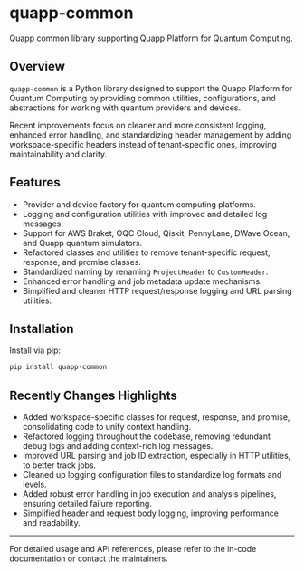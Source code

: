 # quapp-common

Quapp common library supporting Quapp Platform for Quantum Computing.

## Overview

`quapp-common` is a Python library designed to support the Quapp Platform for
Quantum Computing by providing common utilities, configurations, and
abstractions for working with
quantum providers and devices.

Recent improvements focus on cleaner and more consistent logging, enhanced error
handling, and
standardizing header management by adding workspace-specific headers instead of
tenant-specific ones,
improving maintainability and clarity.

## Features

- Provider and device factory for quantum computing platforms.
- Logging and configuration utilities with improved and detailed log messages.
- Support for AWS Braket, OQC Cloud, Qiskit, PennyLane, DWave Ocean, and Quapp
  quantum simulators.
- Refactored classes and utilities to remove tenant-specific request, response,
  and promise classes.
- Standardized naming by renaming `ProjectHeader` to `CustomHeader`.
- Enhanced error handling and job metadata update mechanisms.
- Simplified and cleaner HTTP request/response logging and URL parsing
  utilities.

## Installation

Install via pip:

```bash
pip install quapp-common
```

## Recently Changes Highlights

- Added workspace-specific classes for request, response, and promise,
  consolidating code to unify context handling.
- Refactored logging throughout the codebase, removing redundant debug logs and
  adding context-rich log messages.
- Improved URL parsing and job ID extraction, especially in HTTP utilities, to
  better track jobs.
- Cleaned up logging configuration files to standardize log formats and levels.
- Added robust error handling in job execution and analysis pipelines, ensuring
  detailed failure reporting.
- Simplified header and request body logging, improving performance and
  readability.

---

For detailed usage and API references, please refer to the in-code documentation
or contact the maintainers.
 
